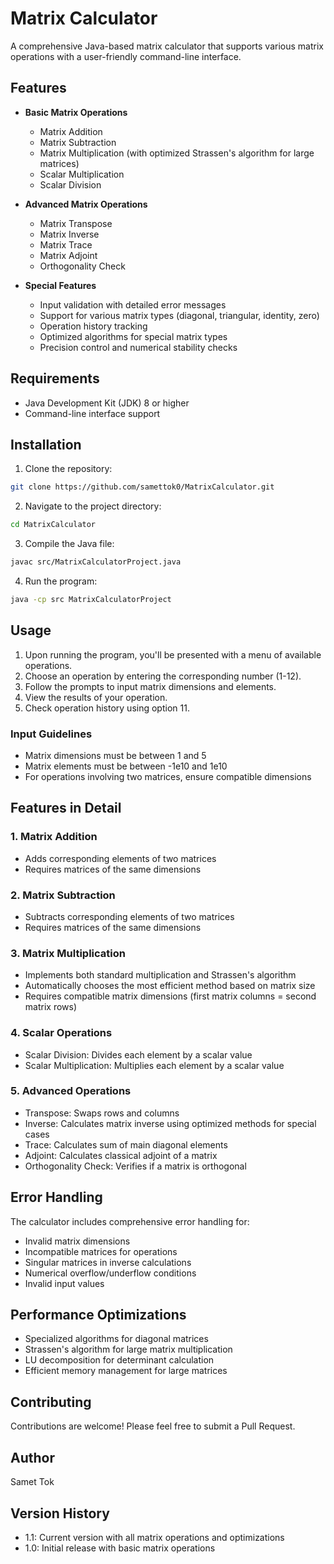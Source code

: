 # Matrix Calculator

A comprehensive Java-based matrix calculator that supports various matrix operations with a user-friendly command-line interface.

## Features

- **Basic Matrix Operations**
  - Matrix Addition
  - Matrix Subtraction
  - Matrix Multiplication (with optimized Strassen's algorithm for large matrices)
  - Scalar Multiplication
  - Scalar Division

- **Advanced Matrix Operations**
  - Matrix Transpose
  - Matrix Inverse
  - Matrix Trace
  - Matrix Adjoint
  - Orthogonality Check

- **Special Features**
  - Input validation with detailed error messages
  - Support for various matrix types (diagonal, triangular, identity, zero)
  - Operation history tracking
  - Optimized algorithms for special matrix types
  - Precision control and numerical stability checks

## Requirements

- Java Development Kit (JDK) 8 or higher
- Command-line interface support

## Installation

1. Clone the repository:
```bash
git clone https://github.com/samettok0/MatrixCalculator.git
```

2. Navigate to the project directory:
```bash
cd MatrixCalculator
```

3. Compile the Java file:
```bash
javac src/MatrixCalculatorProject.java
```

4. Run the program:
```bash
java -cp src MatrixCalculatorProject
```

## Usage

1. Upon running the program, you'll be presented with a menu of available operations.
2. Choose an operation by entering the corresponding number (1-12).
3. Follow the prompts to input matrix dimensions and elements.
4. View the results of your operation.
5. Check operation history using option 11.

### Input Guidelines

- Matrix dimensions must be between 1 and 5
- Matrix elements must be between -1e10 and 1e10
- For operations involving two matrices, ensure compatible dimensions

## Features in Detail

### 1. Matrix Addition
- Adds corresponding elements of two matrices
- Requires matrices of the same dimensions

### 2. Matrix Subtraction
- Subtracts corresponding elements of two matrices
- Requires matrices of the same dimensions

### 3. Matrix Multiplication
- Implements both standard multiplication and Strassen's algorithm
- Automatically chooses the most efficient method based on matrix size
- Requires compatible matrix dimensions (first matrix columns = second matrix rows)

### 4. Scalar Operations
- Scalar Division: Divides each element by a scalar value
- Scalar Multiplication: Multiplies each element by a scalar value

### 5. Advanced Operations
- Transpose: Swaps rows and columns
- Inverse: Calculates matrix inverse using optimized methods for special cases
- Trace: Calculates sum of main diagonal elements
- Adjoint: Calculates classical adjoint of a matrix
- Orthogonality Check: Verifies if a matrix is orthogonal

## Error Handling

The calculator includes comprehensive error handling for:
- Invalid matrix dimensions
- Incompatible matrices for operations
- Singular matrices in inverse calculations
- Numerical overflow/underflow conditions
- Invalid input values

## Performance Optimizations

- Specialized algorithms for diagonal matrices
- Strassen's algorithm for large matrix multiplication
- LU decomposition for determinant calculation
- Efficient memory management for large matrices

## Contributing

Contributions are welcome! Please feel free to submit a Pull Request.

## Author

Samet Tok

## Version History

- 1.1: Current version with all matrix operations and optimizations
- 1.0: Initial release with basic matrix operations 